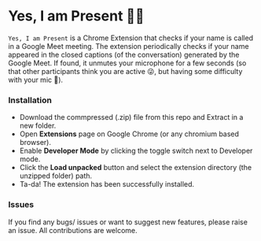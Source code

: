 # Yes, I am Present 🙋‍♂️

`Yes, I am Present` is a Chrome Extension that checks if your name is called in a Google Meet meeting. The extension periodically checks if your name appeared in the closed captions (of the conversation) generated by the Google Meet. If found, it unmutes your microphone for a few seconds (so that other participants think you are active 😜, but having some difficulty with your mic 🤫).


### Installation
* Download the commpressed (.zip) file from this repo and Extract in a new folder.
* Open **Extensions** page on Google Chrome (or any chromium based browser). 
* Enable **Developer Mode** by clicking the toggle switch next to Developer mode.
* Click the **Load unpacked** button and select the extension directory (the unzipped folder) path.
* Ta-da! The extension has been successfully installed.


### Issues
If you find any bugs/ issues or want to suggest new features, please raise an issue. All contributions are welcome.